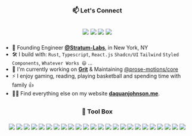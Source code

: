<h3 align="center"> 📫 Let's Connect </h3>
<h2 align="center"> 
    
[<img src="https://img.shields.io/badge/linkedin-%230077B5.svg?style=for-the-badge&logo=linkedIn&logoColor=white" />](https://linkedin.com/in/Daquanj)
<a href="mailto:daquanj.dev@gmail.com"><img src="https://img.shields.io/badge/Gmail-D14836?style=for-the-badge&logo=gmail&logoColor=white" /></a>
[<img src="https://img.shields.io/badge/youtube-%230077B5.svg?&style=for-the-badge&logo=youtube&logoColor=white&color=FF0000" />](https://www.youtube.com/@officexhourslab) 
[<img src="https://img.shields.io/badge/Medium-12100E?style=for-the-badge&logo=medium&logoColor=white" />](https://medium.com/@dj-io)

</h2>

- 🏢 Founding Engineer [**@Stratum-Labs**](https://www.github.com/stratum-labs), in New York, NY
- 🛠️ I build with: `Rust`, `Typescript`, `React.js` `Shadcn/UI` `Tailwind` `Styled Components`, `Whatever Works 😄` ...
- 🔭 I'm currently working on [**Grit**](https://gritai.app) & Maintaining [@prose-motions/core](https://github.com/stratum-labs/prose-motions)
- ⚡ I enjoy gaming, reading, playing basketball and spending time with family 👍
- 👨‍💻 Find everything else on my website [**daquanjohnson.me**](https://daquanjohnson.me).

<h2></h2>

<h3 align="center"> 🧰 Tool Box </h3>
<h3 align="center"> 
<img src="https://img.shields.io/badge/javascript-%23323330.svg?style=for-the-badge&logo=javascript&logoColor=%23F7DF1E"/>  
<img src="https://img.shields.io/badge/typescript-%23007ACC.svg?style=for-the-badge&logo=typescript&logoColor=white"/>
<!-- <img src="https://img.shields.io/badge/node.js-6DA55F?style=for-the-badge&logo=node.js&logoColor=white" /> -->
<!-- <img src="https://img.shields.io/badge/java-%23ED8B00.svg?style=for-the-badge&logo=openjdk&logoColor=white"/>  -->
<!-- <img src="https://img.shields.io/badge/go-%2300ADD8.svg?style=for-the-badge&logo=go&logoColor=white" /> -->
<img src="https://img.shields.io/badge/python-3670A0?style=for-the-badge&logo=python&logoColor=ffdd54"/>  
<img src="https://img.shields.io/badge/rust-%23000000.svg?style=for-the-badge&logo=rust&logoColor=orange"/>

<img src="https://img.shields.io/badge/Next-black?style=for-the-badge&logo=next.js&logoColor=white" />
<img src="https://img.shields.io/badge/react-%2320232a.svg?style=for-the-badge&logo=react&logoColor=%2361DAFB"/>  
<img src="https://img.shields.io/badge/MUI-%230081CB.svg?style=for-the-badge&logo=mui&logoColor=white" />  
<img src="https://img.shields.io/badge/shadcn%20ui-161618.svg?style=for-the-badge&logo=shadcn/ui&logoColor=white" />
<img src="https://img.shields.io/badge/styled--components-DB7093?style=for-the-badge&logo=styled-components&logoColor=white" />  
<img src="https://img.shields.io/badge/tailwindcss-%2338B2AC.svg?style=for-the-badge&logo=tailwind-css&logoColor=white" />  
<!-- <img src="https://img.shields.io/badge/jquery-%230769AD.svg?style=for-the-badge&logo=jquery&logoColor=white" /> -->  
<!-- <img src="https://img.shields.io/badge/spring-%236DB33F.svg?style=for-the-badge&logo=spring&logoColor=white"/> --> 
<!-- <img src="https://img.shields.io/badge/Hibernate-59666C?style=for-the-badge&logo=Hibernate&logoColor=white" /> --> 
<!-- <img src="https://img.shields.io/badge/Gin-%2320232a.svg?style=for-the-badge&logo=gin&logoColor=yellow" /> -->
<img src="https://img.shields.io/badge/Tokio-%2320232a.svg?style=for-the-badge&logo=tokio&logoColor=white" />
<img src="https://img.shields.io/badge/FastAPI-005571?style=for-the-badge&logo=fastapi" />
<img src="https://img.shields.io/badge/Supabase-3ECF8E?style=for-the-badge&logo=supabase&logoColor=white" />
<img src="https://img.shields.io/badge/postgres-%23316192.svg?style=for-the-badge&logo=postgresql&logoColor=white"/>  
<img src="https://img.shields.io/badge/-GraphQL-E10098?style=for-the-badge&logo=graphql&logoColor=white"/>

<img src="https://img.shields.io/badge/docker-%230db7ed.svg?style=for-the-badge&logo=docker&logoColor=white"/>  
<!-- <img src="https://img.shields.io/badge/kubernetes-%23326ce5.svg?style=for-the-badge&logo=kubernetes&logoColor=white"/> --> 
<img src="https://img.shields.io/badge/terraform-%235835CC.svg?style=for-the-badge&logo=terraform&logoColor=white" />
<img src="https://img.shields.io/badge/aws-%23FF9900.svg?style=for-the-badge&logo=amazon&logoColor=white"/>  
<img src="https://img.shields.io/badge/git-%23F05033.svg?style=for-the-badge&logo=git&logoColor=white"/>  
<!-- <img src="https://img.shields.io/badge/Postman-FF6C37?style=for-the-badge&logo=postman&logoColor=white"/> -->
<!-- <img src="https://img.shields.io/badge/webpack-%238DD6F9.svg?style=for-the-badge&logo=webpack&logoColor=black"/>  -->
<img src="https://img.shields.io/badge/vite-%23646CFF.svg?style=for-the-badge&logo=vite&logoColor=white" />

<img src="https://img.shields.io/badge/-jest-%23C21325?style=for-the-badge&logo=jest&logoColor=white"/>  
<!-- <img src="https://img.shields.io/badge/-playwright-%232EAD33?style=for-the-badge&logo=playwright&logoColor=white" /> -->  
<!-- <img src="https://img.shields.io/badge/-Storybook-FF4785?style=for-the-badge&logo=storybook&logoColor=white" /> -->  

<img src="https://img.shields.io/badge/JWT-black?style=for-the-badge&logo=JSON%20web%20tokens"/>  

<img src="https://img.shields.io/badge/mac%20os-000000?style=for-the-badge&logo=macos&logoColor=F0F0F0" />  
<img src="https://img.shields.io/badge/Linux-FCC624?style=for-the-badge&logo=linux&logoColor=black"/>  
<!-- <img src="https://img.shields.io/badge/bash_script-%23121011.svg?style=for-the-badge&logo=gnu-bash&logoColor=white"/> -->


[comment]: <> (<img src="https://img.shields.io/badge/Any%20Tool-black?style=for-the-badge&logo=educative" />)

</h3>

